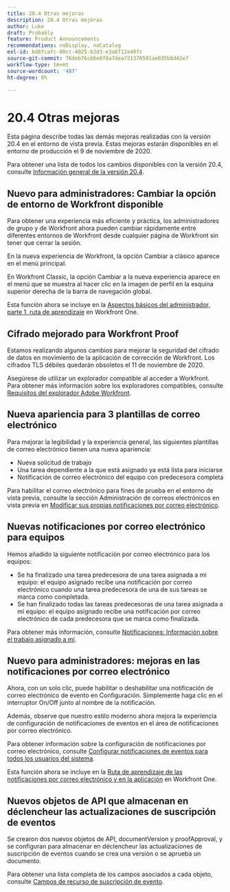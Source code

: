 ```yaml
---
title: 20.4 Otras mejoras
description: 20.4 Otras mejoras
author: Luke
draft: Probably
feature: Product Announcements
recommendations: noDisplay, noCatalog
exl-id: bd8fcafc-00cc-4025-b2d3-e3a6f12e40fc
source-git-commit: 76deb76c66e8f8a7dea721378591ae035b8d42e7
workflow-type: tm+mt
source-wordcount: '487'
ht-degree: 0%

---
```


# 20.4 Otras mejoras

Esta página describe todas las demás mejoras realizadas con la versión 20.4 en el entorno de vista previa. Estas mejoras estarán disponibles en el entorno de producción el 9 de noviembre de 2020.

Para obtener una lista de todos los cambios disponibles con la versión 20.4, consulte [Información general de la versión 20.4](../../../product-announcements/product-releases/20.4-release-activity/20-4-release-overview.md).

## Nuevo para administradores: Cambiar la opción de entorno de Workfront disponible

Para obtener una experiencia más eficiente y práctica, los administradores de grupo y de Workfront ahora pueden cambiar rápidamente entre diferentes entornos de Workfront desde cualquier página de Workfront sin tener que cerrar la sesión.

En la nueva experiencia de Workfront, la opción Cambiar a clásico aparece en el menú principal.

En Workfront Classic, la opción Cambiar a la nueva experiencia aparece en el menú que se muestra al hacer clic en la imagen de perfil en la esquina superior derecha de la barra de navegación global.

Esta función ahora se incluye en la [Aspectos básicos del administrador, parte 1, ruta de aprendizaje](https://one.workfront.com/s/learningpath3/administrator-fundamentals-in-the-new-workfront-experience-part-2-user-organizat-20Y0z000000bmAXEAY) en Workfront One.

## Cifrado mejorado para Workfront Proof

Estamos realizando algunos cambios para mejorar la seguridad del cifrado de datos en movimiento de la aplicación de corrección de Workfront. Los cifrados TLS débiles quedarán obsoletos el 11 de noviembre de 2020.

Asegúrese de utilizar un explorador compatible al acceder a Workfront. Para obtener más información sobre los exploradores compatibles, consulte [Requisitos del explorador Adobe Workfront](../../../workfront-basics/workfront-browser-requirements.md).

## Nueva apariencia para 3 plantillas de correo electrónico

Para mejorar la legibilidad y la experiencia general, las siguientes plantillas de correo electrónico tienen una nueva apariencia:

* Nueva solicitud de trabajo
* Una tarea dependiente a la que está asignado ya está lista para iniciarse
* Notificación de correo electrónico del equipo con predecesora completa

Para habilitar el correo electrónico para fines de prueba en el entorno de vista previa, consulte la sección Administración de correos electrónicos en vista previa en [Modificar sus propias notificaciones por correo electrónico](../../../workfront-basics/using-notifications/activate-or-deactivate-your-own-event-notifications.md).

## Nuevas notificaciones por correo electrónico para equipos

Hemos añadido la siguiente notificación por correo electrónico para los equipos:

* Se ha finalizado una tarea predecesora de una tarea asignada a mi equipo: el equipo asignado recibe una notificación por correo electrónico cuando una tarea predecesora de una de sus tareas se marca como completada.
* Se han finalizado todas las tareas predecesoras de una tarea asignada a mi equipo: el equipo asignado recibe una notificación por correo electrónico de cada predecesora que se marca como finalizada.

Para obtener más información, consulte [Notificaciones: Información sobre el trabajo asignado a mí](../../../workfront-basics/using-notifications/notifications-information-about-work-assigned-to-me.md).

## Nuevo para administradores: mejoras en las notificaciones por correo electrónico

Ahora, con un solo clic, puede habilitar o deshabilitar una notificación de correo electrónico de evento en Configuración. Simplemente haga clic en el interruptor On/Off junto al nombre de la notificación.

Además, observe que nuestro estilo moderno ahora mejora la experiencia de configuración de notificaciones de eventos en el área de notificaciones por correo electrónico.

Para obtener información sobre la configuración de notificaciones por correo electrónico, consulte [Configurar notificaciones de eventos para todos los usuarios del sistema](../../../administration-and-setup/manage-workfront/emails/configure-event-notifications-for-everyone-in-the-system.md).

Esta función ahora se incluye en la [Ruta de aprendizaje de las notificaciones por correo electrónico y en la aplicación](https://one.workfront.com/s/learningpath2/email-and-in-app-notifications-in-the-new-workfront-experience-20Y4X000000CaZGUA0) en Workfront One.

## Nuevos objetos de API que almacenan en déclencheur las actualizaciones de suscripción de eventos

Se crearon dos nuevos objetos de API, documentVersion y proofApproval, y se configuran para almacenar en déclencheur las actualizaciones de suscripción de eventos cuando se crea una versión o se aprueba un documento.

Para obtener una lista completa de los campos asociados a cada objeto, consulte [Campos de recurso de suscripción de evento](../../../wf-api/api/event-sub-resource-fields.md).

